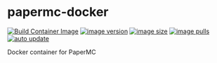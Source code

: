 # papermc-docker
[![Build Container Image](https://github.com/sksat/papermc-docker/actions/workflows/build-image.yml/badge.svg)](https://github.com/sksat/papermc-docker/actions/workflows/build-image.yml)
[![image version](https://img.shields.io/docker/v/sksat/papermc-docker?sort=semver)](https://hub.docker.com/r/sksat/papermc-docker)
[![image size](https://img.shields.io/docker/image-size/sksat/papermc-docker/main)](https://hub.docker.com/r/sksat/papermc-docker)
[![image pulls](https://img.shields.io/docker/pulls/sksat/papermc-docker)](https://hub.docker.com/r/sksat/papermc-docker)
[![auto update](https://github.com/sksat/papermc-docker/actions/workflows/auto-update.yml/badge.svg)](https://github.com/sksat/papermc-docker/actions/workflows/auto-update.yml)

Docker container for PaperMC
